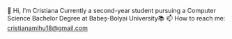 👋 Hi, I’m Cristiana
Currently a second-year student pursuing a Computer Science Bachelor Degree at Babeș-Bolyai University📚 
📫 How to reach me: cristianamihu18@gmail.com
